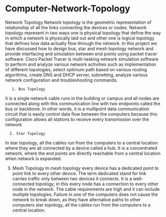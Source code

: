 # Computer-Network-Topology
Network Topology
Network topology is the geometric representation of relationship of all the links connecting the devices or nodes. Network topology represent in two ways one is physical topology that define the way in which a network is physically laid out and other one is logical topology that defines how data actually flow through the network. In this project we have discussed  how to design bus, star and mesh topology network and provide interfacing and simulation between end points using packet tracer software.
 Cisco Packet Tracer  is multi-tasking network simulation software to perform and analyze various network activities such as implementation of different topologies, select optimum path based on various routing algorithms, create DNS and DHCP server, subnetting, analyze various network configuration and troubleshooting commands.

       1. Bus Topology 
It is a single network cable runs in the building or campus and all nodes are connected along with this communication line with two endpoints called the bus or backbone. In other words, it is a multipoint data communication circuit that is easily control data flow between the computers because this configuration allows all stations to receive every transmission over the network
 




      2. Star Topology 
In star topology, all the cables run from the computers to a central location where they are all connected by a device called a hub. It is a concentrated network, where the end points are directly reachable from a central location when network is expanded.
 




   3. Mesh Topology
 In mesh topology every device has a dedicated point to point link to every other device. The term dedicated stand for link carries traffic only between two devices it connects. It is a well-connected topology; in this every node has a connection to every other node in the network. The cable requirements are high and it can include multiple topologies. Failure in one of the computers does not cause the network to break down, as they have alternative paths to other computers star topology, all the cables run from the computers to a central location.
 

